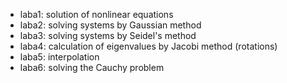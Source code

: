 - laba1: solution of nonlinear equations
- laba2: solving systems by Gaussian method
- laba3: solving systems by Seidel's method
- laba4: calculation of eigenvalues by Jacobi method (rotations)
- laba5: interpolation 
- laba6: solving the Cauchy problem
